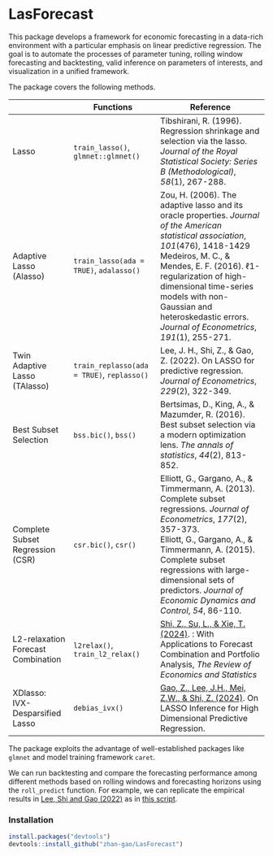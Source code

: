 # LasForecast

This package develops a framework for economic forecasting in a data-rich environment with a particular emphasis on linear predictive regression. The goal is to automate the processes of parameter tuning, rolling window forecasting and backtesting, valid inference on parameters of interests,  and visualization in a unified framework. 

The package covers the following methods.

|                                       | Functions                                  | Reference                                                    |
| ------------------------------------- | ------------------------------------------ | ------------------------------------------------------------ |
| Lasso                                 | `train_lasso()`, `glmnet::glmnet()`        | Tibshirani, R. (1996). Regression shrinkage and selection via the lasso. *Journal of the Royal Statistical Society: Series B (Methodological)*, *58*(1), 267-288. |
| Adaptive Lasso (Alasso)               | `train_lasso(ada = TRUE)`, `adalasso()`    | Zou, H. (2006). The adaptive lasso and its oracle properties. *Journal of the American statistical association*, *101*(476), 1418-1429<br /> Medeiros, M. C., & Mendes, E. F. (2016). ℓ1-regularization of high-dimensional time-series models with non-Gaussian and heteroskedastic errors. *Journal of Econometrics*, *191*(1), 255-271. |
| Twin Adaptive Lasso (TAlasso)         | `train_replasso(ada = TRUE)`, `replasso()` | Lee, J. H., Shi, Z., & Gao, Z. (2022). On LASSO for predictive regression. *Journal of Econometrics*, *229*(2), 322-349. |
| Best Subset Selection                 | `bss.bic()`, `bss()`                       | Bertsimas, D., King, A., & Mazumder, R. (2016). Best subset selection via a modern optimization lens. *The annals of statistics*, *44*(2), 813-852. |
| Complete Subset Regression (CSR)      | `csr.bic()`, `csr()`                       | Elliott, G., Gargano, A., & Timmermann, A. (2013). Complete subset regressions. *Journal of Econometrics*, *177*(2), 357-373.<br />Elliott, G., Gargano, A., & Timmermann, A. (2015). Complete subset regressions with large-dimensional sets of predictors. *Journal of Economic Dynamics and Control*, *54*, 86-110. |
| L2-relaxation Forecast Combination | `l2relax()`, `train_l2_relax()`            | [Shi, Z., Su, L., & Xie, T. (2024)](https://direct.mit.edu/rest/article-abstract/doi/10.1162/rest_a_01261/113783/2-Relaxation-With-Applications-to-Forecast?redirectedFrom=fulltext). : With Applications to Forecast Combination and Portfolio Analysis, *The Review of Economics and Statistics* |
| XDlasso: IVX-Desparsified Lasso | `debias_ivx()` | [Gao, Z., Lee, J.H., Mei, Z.W., & Shi, Z. (2024)](https://arxiv.org/abs/2409.10030). On LASSO Inference for High Dimensional Predictive Regression. |

The package exploits the advantage of well-established packages like `glmnet` and model training framework `caret`. 

We can run backtesting and compare the forecasting performance among different methods based on rolling windows and forecasting horizons using the `roll_predict` function. For example, we can replicate the empirical results in [Lee, Shi and Gao (2022)](https://www.sciencedirect.com/science/article/pii/S030440762100049X) as in [this script](https://github.com/zhan-gao/Alasso_Predictive_Regression/blob/master/Welch_Goyal/master_rolling.R).

### Installation
```r
install.packages("devtools")
devtools::install_github("zhan-gao/LasForecast")
```

